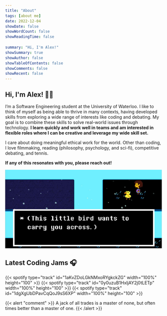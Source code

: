 ```yaml
---
title: "About"
tags: [about me]
date: 2022-12-04
showDate: false
showWordCount: false
showReadingTime: false

summary: "Hi, I'm Alex!"
showSummary: true
showAuthor: false
showTableOfContents: false
showComments: false
showRecent: false
---
```


## Hi, I'm Alex! 👋🐤

I’m a Software Engineering student at the University of Waterloo. I like to think of myself as being able to thrive in many contexts, having developed skills from exploring a wide range of interests like coding and debating. My goal is to combine these skills to solve real-world issues through technology. **I learn quickly and work well in teams and am interested in flexible roles where I can be creative and leverage my wide skill set.**

I care about doing meaningful ethical work for the world. Other than coding, I love filmmaking, reading (philosophy, psychology, and sci-fi), competitive debating, and tennis.

**If any of this resonates with you, please reach out!**

![Bird That Carries You Over A Disproportionately Small Gap](bird.png "&quot;Bird That Carries You Over A Disproportionately Small Gap&quot; from Undertale that inspired my online avatar")

## Latest Coding Jams 🎧
{{< spotify type="track" id="1aKvZDoLGkNMxoRYgkckZG" width="100%" height="100" >}}
{{< spotify type="track" id="0y0uzuB1HxljAY2j0tLETp" width="100%" height="100" >}}
{{< spotify type="track" id="1dgXgUbDPavCqQoJ9sS6XP" width="100%" height="100" >}}

{{< alert "comment" >}}
A jack of all trades is a master of none, but often times better than a master of one.
{{< /alert >}}